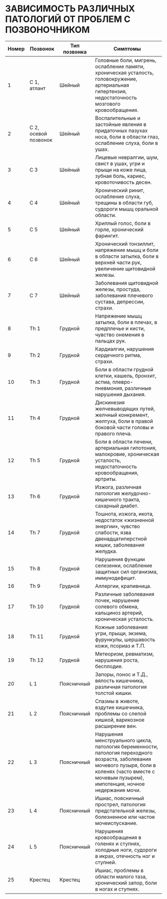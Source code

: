 # ЗАВИСИМОСТЬ РАЗЛИЧНЫХ ПАТОЛОГИЙ ОТ ПРОБЛЕМ С ПОЗВОНОЧНИКОМ 
 
| Номер | Позвонок               | Тип позвонка | Симптомы                                                                                                            |
|-------|------------------------|--------------|---------------------------------------------------------------------------------------------------------------------|
| 1     | С 1, атлант           | Шейный       | Головные боли, мигрень, ослабление памяти, хроническая усталость, головокружение, артериальная гипертензия, недостаточность мозгового кровообращения. |
| 2     | С 2, осевой позвонок   | Шейный       | Воспалительные и застойные явления в придаточных пазухах носа, боли в области глаз, ослабление слуха, боли в ушах. |
| 3     | С 3                    | Шейный       | Лицевые невралгии, шум, свист в ушах, угри и прыщи на коже лица, зубная боль, кариес, кровоточивость десен.      |
| 4     | С 4                    | Шейный       | Хронический ринит, ослабление слуха, трещины в области губ, судороги мышц оральной области.                        |
| 5     | С 5                    | Шейный       | Хриплый голос, боли в горле, хронический фарингит.                                                                  |
| 6     | С 6                    | Шейный       | Хронический тонзиллит, напряжение мышц и боли в области затылка, боли в верхней части рук, увеличение щитовидной железы. |
| 7     | С 7                    | Шейный       | Заболевания щитовидной железы, простуда, заболевания плечевого сустава, депрессии, страхи.                       |
| 8     | Th 1                   | Грудной      | Напряжение мышц затылка, боли в плечах, в предплечье и кисти, чувство онемения в пальцах рук.                    |
| 9     | Th 2                   | Грудной      | Кардиалгии, нарушения сердечного ритма, страхи.                                                                    |
| 10    | Th 3                   | Грудной      | Боли в области грудной клетки, кашель, бронхит, астма, плевро-пневмония, различные нарушения дыхания.             |
| 11    | Th 4                   | Грудной      | Дискинезия желчевыводящих путей, желчный конкремент, желтуха, боли в правой боковой части головы и правого плеча.|
| 12    | Th 5                   | Грудной      | Боли в области печени, артериальная гипотония, малокровие, хроническая усталость, недостаточность кровообращения, артриты. |
| 13    | Th 6                   | Грудной      | Изжога, различная патология желудочно-кишечного тракта, сахарный диабет.                                         |
| 14    | Th 7                   | Грудной      | Тошнота, изжога, икота, недостаток «жизненной энергии», чувство слабости, язва двенадцатиперстной кишки, заболевания желудка. |
| 15    | Th 8                   | Грудной      | Нарушения функции селезенки, ослабление защитных сил организма, иммунодефицит.                                   |
| 16    | Th 9                   | Грудной      | Аллергии, крапивница.                                                                                             |
| 17    | Th 10                  | Грудной      | Различные заболевания почек, нарушение солевого обмена, кальциноз артерий, хроническая усталость.                 |
| 18    | Th 11                  | Грудной      | Кожные заболевания: угри, прыщи, экзема, фурункулы, шершавость кожи, псориаз и Т.П.                               |
| 19    | Th 12                  | Грудной      | Метеоризм, ревматизм, нарушения роста, бесплодие.                                                                  |
| 20    | L 1                    | Поясничный   | Запоры, понос и Т.Д., вялость кишечника, различная патология толстой кишки.                                      |
| 21    | L 2                    | Поясничный   | Спазмы в животе, вздутие кишечника, проблемы со слепой кишкой, варикозное расширение вен.                         |
| 22    | L 3                    | Поясничный   | Нарушения менструального цикла, патология беременности, патология переходного возраста, заболевания мочевого пузыря, боли в коленях (часто вместе с мочевым пузырем), импотенция, ночное недержание мочи. |
| 23    | L 4                    | Поясничный   | Ишиас, поясничный прострел, патология предстательной железы, болезненное или частое мочеиспускание.              |
| 24    | L 5                    | Поясничный   | Нарушения кровообращения в голенях и ступнях, холодные ноги, судороги в икрах, отечность ног и ступней.           |
| 25    | Крестец                | Крестец      | Ишиас, проблемы в области малого таза, хронический запор, боли в ногах и ступнях.                                 |
